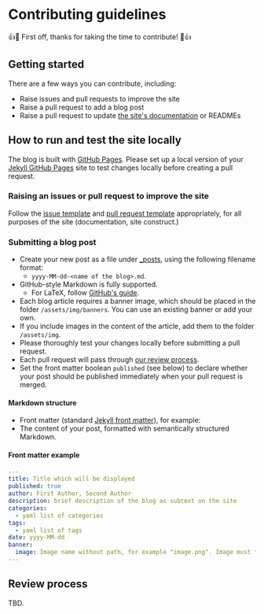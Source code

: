 # Contributing guidelines

👍🎉 First off, thanks for taking the time to contribute! 🎉👍

## Getting started

There are a few ways you can contribute, including:

- Raise issues and pull requests to improve the site
- Raise a pull request to add a blog post
- Raise a pull request to update [the site's documentation](_docs) or READMEs

## How to run and test the site locally

The blog is built with [GitHub Pages](https://help.github.com/articles/what-is-github-pages/). Please set up a local version of your [Jekyll GitHub Pages](https://docs.github.com/en/pages/setting-up-a-github-pages-site-with-jekyll/testing-your-github-pages-site-locally-with-jekyll) site to test changes locally before creating a pull request.

### Raising an issues or pull request to improve the site

Follow the [issue template](./.github/ISSUE_TEMPLATE.md) and [pull request template](./.github/PULL_REQUEST_TEMPLATE.md) appropriately, for all purposes of the site (documentation, site construct.)

### Submitting a blog post

- Create your new post as a file under [_posts](_posts), using the following filename format:
    - `yyyy-MM-dd-<name of the blog>.md`.
- GitHub-style Markdown is fully supported.
  - For LaTeX, follow [GitHub's guide](https://github.blog/2022-05-19-math-support-in-markdown/).
- Each blog article requires a banner image, which should be placed in the folder `/assets/img/banners`. You can use an existing banner or add your own.
- If you include images in the content of the article, add them to the folder `/assets/img`.
- Please thoroughly test your changes locally before submitting a pull request.
- Each pull request will pass through [our review process](#review-process).
- Set the front matter boolean `published` (see below) to declare whether your post should be published immediately when your pull request is merged.

#### Markdown structure

- Front matter (standard [Jekyll front matter](https://jekyllrb.com/docs/front-matter)), for example:
- The content of your post, formatted with semantically structured Markdown.

#### Front matter example

```yaml
---
title: Title which will be displayed
published: true
author: First Author, Second Author
description: brief description of the blog as subtext on the site
categories: 
  - yaml list of categories
tags: 
  - yaml list of tags 
date: yyyy-MM-dd
banner:
  image: Image name without path, for example "image.png". Image must to be stored in `/assets/img/banner`
---
```

## Review process

TBD.
